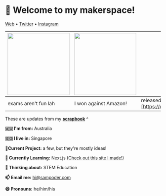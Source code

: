 <h1 align="left">👋 Welcome to my makerspace!</h3>

<p align="left">
  <a href="https://sampoder.com">Web</a> •
  <a href="https://twitter.com/sam_poder">Twitter</a> •
  <a href="https://instagram.com/sam_poder">Instagram</a>
</p>

  
  
  
  
  
  
  
  <!--- START_SCRAPBOOK_WIDGET --->
  | <img src ="https://dl.airtable.com/.attachments/6955f7986aacd402c556232301b64d5d/db95f80c/img-20210127-wa0011.jpg" height="200px">  |  <img src ="https://dl.airtable.com/.attachments/d1151fcbdc9c21729a8419c696fb480b/1eb8ff2b/screenshot_20210127-071750_gmail.jpg" height="200px"> | <img src ="https://dl.airtable.com/.attachments/aee15359dcc6d9e98df68bec767b5930/a3589ce0/screenshot_2021-01-26_at_9.17.04_pm.png" height="200px"> |
|---|---|---|
| exams aren't fun lah | I won against Amazon!  | released a soon to be top 10 song on spotify: [https://open.spotify.com/track/2XdouzVCoz9UEQObPZhsXq...   |
  <!--- END_SCRAPBOOK_WIDGET --->
  
  
  
  
  
  
  
  
  These are updates from my [**scrapbook**](https://scrapbook.hackclub.com/sampoder) ^
  
**🇦🇺 I'm from:** Australia

**🇸🇬 I live in:** Singapore

**🔭Current Project:** a few, but they're mostly ideas!
  
**🌱 Currently Learning:** Next.js [(Check out this site I made!)](http://summer.hackclub.com)

**🤔 Thinking about:** STEM Education

**📫 Email me:** hi@sampoder.com

**😄 Pronouns:** he/him/his


